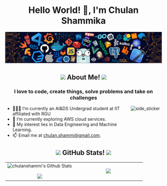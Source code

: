 <h1 align="center"> Hello World! 👋, I'm Chulan Shammika </h1>

![Github Banner](https://github.com/Jaydeep-Yadav/Jaydeep-Yadav/blob/main/banner.png)

<h2 align="center"> <img src="https://media1.giphy.com/media/v1.Y2lkPTc5MGI3NjExZGVhOW42MGdveHUyeXhmc2c3bG9hbm5ndXJpZHM3eTVncjMyYW1zOSZlcD12MV9pbnRlcm5hbF9naWZfYnlfaWQmY3Q9cw/NnSFnC428LRHaxUNzj/giphy.webp" width="25"> About Me! <img src="https://media1.giphy.com/media/v1.Y2lkPTc5MGI3NjExZGVhOW42MGdveHUyeXhmc2c3bG9hbm5ndXJpZHM3eTVncjMyYW1zOSZlcD12MV9pbnRlcm5hbF9naWZfYnlfaWQmY3Q9cw/NnSFnC428LRHaxUNzj/giphy.webp" width="25"> </h2>
<h3 align="center">I love to code, create things, solve problems and take on challenges</h3>

<img align="right" width=100px height=100px alt="side_sticker" src="https://media.giphy.com/media/TEnXkcsHrP4YedChhA/giphy.gif" />

- 👨🏽‍💻 I’m currently an AI&DS Undergrad student at IIT affiliated with RGU
- 🌱 I’m currently exploring AWS cloud services. 
- 🤔 My interest lies in Data Engineering and Machine Learning.
- 📫 Email me at [chulan.shammi@gmail.com](mailto:chulan.shammi@gmail.com).

<h2 align="center"> <img src="https://media.giphy.com/media/iY8CRBdQXODJSCERIr/giphy.gif" width="25"> GitHub Stats! <img src="https://media.giphy.com/media/iY8CRBdQXODJSCERIr/giphy.gif" width="25"> </h2>

<p align="center">
<table align="center">
<tr border="none">
<td width="50%" align="center">

  
  <img src="https://github-readme-stats.vercel.app/api?username=chulanshammi&include_all_commits=true&count_private=true&show_icons=true&line_height=20&title_color=7A7ADB&icon_color=EB7111&text_color=D3D3D3&bg_color=0,000000,130F40" alt="chulanshammi's Github Stats" />
  <br></br>
  <img src="https://github-readme-streak-stats.herokuapp.com/?user=chulanshammi&dates=D3D3D3&sideNums=D3D3D3&sideLabels=D3D3D3&currStreakNum=D3D3D3&background=0,000000,130F40" />
</td>
<td width="50%" align="center">

  <img src="https://github-readme-stats-eight-theta.vercel.app/api/top-langs/?username=chulanshammi&langs_count=8&line_height=20&title_color=7A7ADB&icon_color=2234AE&text_color=D3D3D3&bg_color=0,000000,130F40" />
  
  </td>
</tr>
</table>


<!---
chulanshammi/chulanshammi is a ✨ special ✨ repository because its `README.md` (this file) appears on your GitHub profile.
You can click the Preview link to take a look at your changes.
--->
